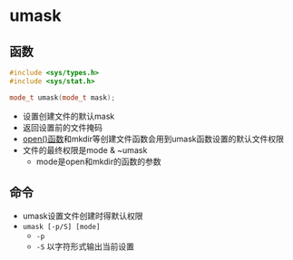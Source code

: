 # umask

## 函数   

```c++
#include <sys/types.h>
#include <sys/stat.h>

mode_t umask(mode_t mask);
```

- 设置创建文件的默认mask
- 返回设置前的文件掩码
- [open()函数](linux-file-api-fd-open.md)和mkdir等创建文件函数会用到umask函数设置的默认文件权限
- 文件的最终权限是mode & ~umask
  - mode是open和mkdir的函数的参数
  
## 命令

 - umask设置文件创建时得默认权限
 - `umask [-p/S] [mode]`
   - `-p`  
   -  `-S` 以字符形式输出当前设置
   